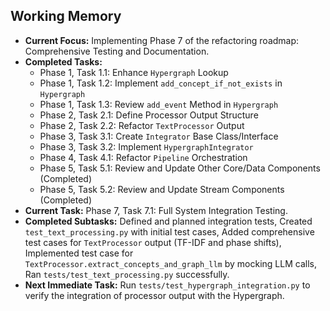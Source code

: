 ## Working Memory

- **Current Focus:** Implementing Phase 7 of the refactoring roadmap: Comprehensive Testing and Documentation.
- **Completed Tasks:**
    - Phase 1, Task 1.1: Enhance `Hypergraph` Lookup
    - Phase 1, Task 1.2: Implement `add_concept_if_not_exists` in `Hypergraph`
    - Phase 1, Task 1.3: Review `add_event` Method in `Hypergraph`
    - Phase 2, Task 2.1: Define Processor Output Structure
    - Phase 2, Task 2.2: Refactor `TextProcessor` Output
    - Phase 3, Task 3.1: Create `Integrator` Base Class/Interface
    - Phase 3, Task 3.2: Implement `HypergraphIntegrator`
    - Phase 4, Task 4.1: Refactor `Pipeline` Orchestration
    - Phase 5, Task 5.1: Review and Update Other Core/Data Components (Completed)
    - Phase 5, Task 5.2: Review and Update Stream Components (Completed)
- **Current Task:** Phase 7, Task 7.1: Full System Integration Testing.
- **Completed Subtasks:** Defined and planned integration tests, Created `test_text_processing.py` with initial test cases, Added comprehensive test cases for `TextProcessor` output (TF-IDF and phase shifts), Implemented test case for `TextProcessor.extract_concepts_and_graph_llm` by mocking LLM calls, Ran `tests/test_text_processing.py` successfully.
- **Next Immediate Task:** Run `tests/test_hypergraph_integration.py` to verify the integration of processor output with the Hypergraph.